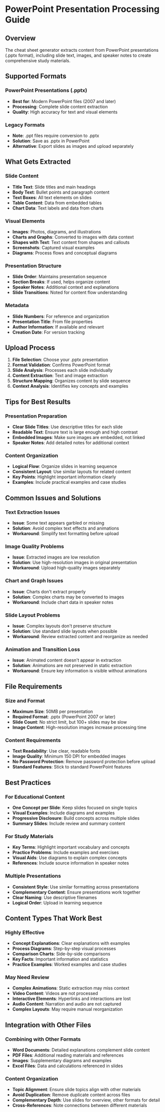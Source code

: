 # PowerPoint Presentation Processing Guide

## Overview

The cheat sheet generator extracts content from PowerPoint presentations (.pptx format), including slide text, images, and speaker notes to create comprehensive study materials.

## Supported Formats

### PowerPoint Presentations (.pptx)
- **Best for**: Modern PowerPoint files (2007 and later)
- **Processing**: Complete slide content extraction
- **Quality**: High accuracy for text and visual elements

### Legacy Formats
- **Note**: .ppt files require conversion to .pptx
- **Solution**: Save as .pptx in PowerPoint
- **Alternative**: Export slides as images and upload separately

## What Gets Extracted

### Slide Content
- **Title Text**: Slide titles and main headings
- **Body Text**: Bullet points and paragraph content
- **Text Boxes**: All text elements on slides
- **Table Content**: Data from embedded tables
- **Chart Data**: Text labels and data from charts

### Visual Elements
- **Images**: Photos, diagrams, and illustrations
- **Charts and Graphs**: Converted to images with data context
- **Shapes with Text**: Text content from shapes and callouts
- **Screenshots**: Captured visual examples
- **Diagrams**: Process flows and conceptual diagrams

### Presentation Structure
- **Slide Order**: Maintains presentation sequence
- **Section Breaks**: If used, helps organize content
- **Speaker Notes**: Additional context and explanations
- **Slide Transitions**: Noted for content flow understanding

### Metadata
- **Slide Numbers**: For reference and organization
- **Presentation Title**: From file properties
- **Author Information**: If available and relevant
- **Creation Date**: For version tracking

## Upload Process

1. **File Selection**: Choose your .pptx presentation
2. **Format Validation**: Confirms PowerPoint format
3. **Slide Analysis**: Processes each slide individually
4. **Content Extraction**: Text and image extraction
5. **Structure Mapping**: Organizes content by slide sequence
6. **Context Analysis**: Identifies key concepts and examples

## Tips for Best Results

### Presentation Preparation
- **Clear Slide Titles**: Use descriptive titles for each slide
- **Readable Text**: Ensure text is large enough and high contrast
- **Embedded Images**: Make sure images are embedded, not linked
- **Speaker Notes**: Add detailed notes for additional context

### Content Organization
- **Logical Flow**: Organize slides in learning sequence
- **Consistent Layout**: Use similar layouts for related content
- **Key Points**: Highlight important information clearly
- **Examples**: Include practical examples and case studies

## Common Issues and Solutions

### Text Extraction Issues
- **Issue**: Some text appears garbled or missing
- **Solution**: Avoid complex text effects and animations
- **Workaround**: Simplify text formatting before upload

### Image Quality Problems
- **Issue**: Extracted images are low resolution
- **Solution**: Use high-resolution images in original presentation
- **Workaround**: Upload high-quality images separately

### Chart and Graph Issues
- **Issue**: Charts don't extract properly
- **Solution**: Complex charts may be converted to images
- **Workaround**: Include chart data in speaker notes

### Slide Layout Problems
- **Issue**: Complex layouts don't preserve structure
- **Solution**: Use standard slide layouts when possible
- **Workaround**: Review extracted content and reorganize as needed

### Animation and Transition Loss
- **Issue**: Animated content doesn't appear in extraction
- **Solution**: Animations are not preserved in static extraction
- **Workaround**: Ensure key information is visible without animations

## File Requirements

### Size and Format
- **Maximum Size**: 50MB per presentation
- **Required Format**: .pptx (PowerPoint 2007 or later)
- **Slide Count**: No strict limit, but 100+ slides may be slow
- **Image Content**: High-resolution images increase processing time

### Content Requirements
- **Text Readability**: Use clear, readable fonts
- **Image Quality**: Minimum 150 DPI for embedded images
- **No Password Protection**: Remove password protection before upload
- **Standard Features**: Stick to standard PowerPoint features

## Best Practices

### For Educational Content
- **One Concept per Slide**: Keep slides focused on single topics
- **Visual Examples**: Include diagrams and examples
- **Progressive Disclosure**: Build concepts across multiple slides
- **Summary Slides**: Include review and summary content

### For Study Materials
- **Key Terms**: Highlight important vocabulary and concepts
- **Practice Problems**: Include examples and exercises
- **Visual Aids**: Use diagrams to explain complex concepts
- **References**: Include source information in speaker notes

### Multiple Presentations
- **Consistent Style**: Use similar formatting across presentations
- **Complementary Content**: Ensure presentations work together
- **Clear Naming**: Use descriptive filenames
- **Logical Order**: Upload in learning sequence

## Content Types That Work Best

### Highly Effective
- **Concept Explanations**: Clear explanations with examples
- **Process Diagrams**: Step-by-step visual processes
- **Comparison Charts**: Side-by-side comparisons
- **Key Facts**: Important information and statistics
- **Practice Examples**: Worked examples and case studies

### May Need Review
- **Complex Animations**: Static extraction may miss context
- **Video Content**: Videos are not processed
- **Interactive Elements**: Hyperlinks and interactions are lost
- **Audio Content**: Narration and audio are not captured
- **Complex Layouts**: May require manual reorganization

## Integration with Other Files

### Combining with Other Formats
- **Word Documents**: Detailed explanations complement slide content
- **PDF Files**: Additional reading materials and references
- **Images**: Supplementary diagrams and examples
- **Excel Files**: Data and calculations referenced in slides

### Content Organization
- **Topic Alignment**: Ensure slide topics align with other materials
- **Avoid Duplication**: Remove duplicate content across files
- **Complementary Depth**: Use slides for overview, other formats for detail
- **Cross-References**: Note connections between different materials